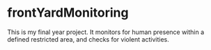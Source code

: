 # frontYardMonitoring
This is my final year project. It monitors for human presence within a defined restricted area, and checks for violent activities. 
